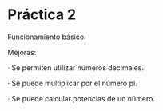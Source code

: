  # Práctica 2
Funcionamiento básico.

Mejoras: 

· Se permiten utilizar números decimales.

· Se puede multiplicar por el número pi.

· Se puede calcular potencias de un número.
